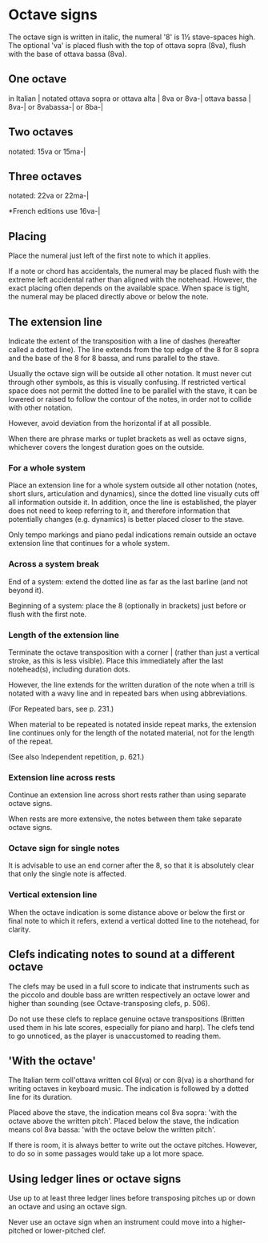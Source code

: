 # Octave signs

The octave sign is written in italic, the numeral '8' is 1½ stave-spaces high. The optional 'va' is placed flush with the top of ottava sopra (8va), flush with the base of ottava bassa (8va).

## One octave
in Italian | notated
ottava sopra or ottava alta | 8va or 8va-|
ottava bassa | 8va-| or 8vabassa-| or 8ba-|

## Two octaves
notated: 15va or 15ma-|

## Three octaves
notated: 22va or 22ma-|

*French editions use 16va-|

## Placing

Place the numeral just left of the first note to which it applies.

If a note or chord has accidentals, the numeral may be placed flush with the extreme left accidental rather than aligned with the notehead. However, the exact placing often depends on the available space. When space is tight, the numeral may be placed directly above or below the note.

## The extension line

Indicate the extent of the transposition with a line of dashes (hereafter called a dotted line). The line extends from the top edge of the 8 for 8 sopra and the base of the 8 for 8 bassa, and runs parallel to the stave.

Usually the octave sign will be outside all other notation. It must never cut through other symbols, as this is visually confusing. If restricted vertical space does not permit the dotted line to be parallel with the stave, it can be lowered or raised to follow the contour of the notes, in order not to collide with other notation.

However, avoid deviation from the horizontal if at all possible.

When there are phrase marks or tuplet brackets as well as octave signs, whichever covers the longest duration goes on the outside.

### For a whole system

Place an extension line for a whole system outside all other notation (notes, short slurs, articulation and dynamics), since the dotted line visually cuts off all information outside it. In addition, once the line is established, the player does not need to keep referring to it, and therefore information that potentially changes (e.g. dynamics) is better placed closer to the stave.

Only tempo markings and piano pedal indications remain outside an octave extension line that continues for a whole system.

### Across a system break

End of a system: extend the dotted line as far as the last barline (and not beyond it).

Beginning of a system: place the 8 (optionally in brackets) just before or flush with the first note.

### Length of the extension line

Terminate the octave transposition with a corner | (rather than just a vertical stroke, as this is less visible). Place this immediately after the last notehead(s), including duration dots.

However, the line extends for the written duration of the note when a trill is notated with a wavy line and in repeated bars when using abbreviations.

(For Repeated bars, see p. 231.)

When material to be repeated is notated inside repeat marks, the extension line continues only for the length of the notated material, not for the length of the repeat.

(See also Independent repetition, p. 621.)

### Extension line across rests

Continue an extension line across short rests rather than using separate octave signs.

When rests are more extensive, the notes between them take separate octave signs.

### Octave sign for single notes

It is advisable to use an end corner after the 8, so that it is absolutely clear that only the single note is affected.

### Vertical extension line

When the octave indication is some distance above or below the first or final note to which it refers, extend a vertical dotted line to the notehead, for clarity.

## Clefs indicating notes to sound at a different octave

The clefs may be used in a full score to indicate that instruments such as the piccolo and double bass are written respectively an octave lower and higher than sounding (see Octave-transposing clefs, p. 506).

Do not use these clefs to replace genuine octave transpositions (Britten used them in his late scores, especially for piano and harp). The clefs tend to go unnoticed, as the player is unaccustomed to reading them.

## 'With the octave'

The Italian term coll'ottava written col 8(va) or con 8(va) is a shorthand for writing octaves in keyboard music. The indication is followed by a dotted line for its duration.

Placed above the stave, the indication means col 8va sopra: 'with the octave above the written pitch'. Placed below the stave, the indication means col 8va bassa: 'with the octave below the written pitch'.

If there is room, it is always better to write out the octave pitches. However, to do so in some passages would take up a lot more space.

## Using ledger lines or octave signs

Use up to at least three ledger lines before transposing pitches up or down an octave and using an octave sign.

Never use an octave sign when an instrument could move into a higher-pitched or lower-pitched clef.